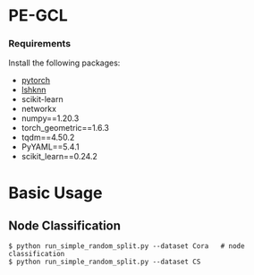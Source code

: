 # PE-GCL

### Requirements

Install the following packages:

- [pytorch](https://pytorch.org/get-started/locally/)
- [lshknn](https://github.com/iosonofabio/lshknn)
- scikit-learn
- networkx
- numpy==1.20.3
- torch_geometric==1.6.3
- tqdm==4.50.2
- PyYAML==5.4.1
- scikit_learn==0.24.2

# Basic Usage

## Node Classification

```
$ python run_simple_random_split.py --dataset Cora   # node classification
$ python run_simple_random_split.py --dataset CS 
```

